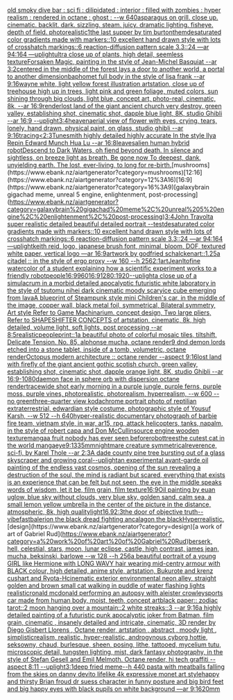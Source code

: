 [old smoky dive bar : sci fi : dilipidated : interior : filled with zombies : hyper realism : rendered in octane : ghost : --w 640](https://www.ebank.nz/aiartgenerator?category=old%20smoky%20dive%20bar%20%3A%20sci%20fi%20%3A%20dilipidated%20%3A%20interior%20%3A%20filled%20with%20zombies%20%3A%20hyper%20realism%20%3A%20rendered%20in%20octane%20%3A%20ghost%20%3A%20--w%20640)[asparagus on grill. close up. cinematic. backlit. dark. sizzling.  steam. juicy. dramatic lighting. fisheye. depth of field. photorealistic](https://www.ebank.nz/aiartgenerator?category=asparagus%20on%20grill.%20close%20up.%20cinematic.%20backlit.%20dark.%20sizzling.%20%20steam.%20juicy.%20dramatic%20lighting.%20fisheye.%20depth%20of%20field.%20photorealistic)[1](https://www.ebank.nz/aiartgenerator?category=1)[the last supper by tim burton](https://www.ebank.nz/aiartgenerator?category=the%20last%20supper%20by%20tim%20burton)[them](https://www.ebank.nz/aiartgenerator?category=them)[desaturated color gradients made with markers::10 excellent hand drawn style with lots of crosshatch markings::6 reaction-diffusion pattern scale 3.3::24 —ar 94:164 —uplight](https://www.ebank.nz/aiartgenerator?category=desaturated%20color%20gradients%20made%20with%20markers%3A%3A10%20excellent%20hand%20drawn%20style%20with%20lots%20of%20crosshatch%20markings%3A%3A6%20reaction-diffusion%20pattern%20scale%203.3%3A%3A24%20%E2%80%94ar%2094%3A164%20%E2%80%94uplight)[ultra close up of plants, high detail, seemless texture](https://www.ebank.nz/aiartgenerator?category=ultra%20close%20up%20of%20plants%2C%20high%20detail%2C%20seemless%20texture)[Forsaken Magic, painting in the style of Jean-Michel Basquiat --ar 3:2](https://www.ebank.nz/aiartgenerator?category=Forsaken%20Magic%2C%20painting%20in%20the%20style%20of%20Jean-Michel%20Basquiat%20--ar%203%3A2)[centered in the middle of the forest lays a door to another world, a portal to another dimension](https://www.ebank.nz/aiartgenerator?category=centered%20in%20the%20middle%20of%20the%20forest%20lays%20a%20door%20to%20another%20world%2C%20a%20portal%20to%20another%20dimension)[baphomet full body in the style of lisa frank --ar 9:16](https://www.ebank.nz/aiartgenerator?category=baphomet%20full%20body%20in%20the%20style%20of%20lisa%20frank%20--ar%209%3A16)[wayne white, light yellow forest illustration artstation, close up of treehouse high up in trees, light pink and green foliage, muted colors, sun shining through big clouds, light blue, concept art, photo-real, cinematic, 8k, --ar 16:9](https://www.ebank.nz/aiartgenerator?category=wayne%20white%2C%20light%20yellow%20forest%20illustration%20artstation%2C%20close%20up%20of%20treehouse%20high%20up%20in%20trees%2C%20light%20pink%20and%20green%20foliage%2C%20muted%20colors%2C%20sun%20shining%20through%20big%20clouds%2C%20light%20blue%2C%20concept%20art%2C%20photo-real%2C%20cinematic%2C%208k%2C%20--ar%2016%3A9)[render](https://www.ebank.nz/aiartgenerator?category=render)[lost land of the giant ancient church very destroy, green valley, establishing shot, cinematic shot, dapple blue light, 8K, studio Ghibli --ar 16:9 --uplight](https://www.ebank.nz/aiartgenerator?category=lost%20land%20of%20the%20giant%20ancient%20church%20very%20destroy%2C%20green%20valley%2C%20establishing%20shot%2C%20cinematic%20shot%2C%20dapple%20blue%20light%2C%208K%2C%20studio%20Ghibli%20--ar%2016%3A9%20--uplight)[3:4](https://www.ebank.nz/aiartgenerator?category=3%3A4)[heaven](https://www.ebank.nz/aiartgenerator?category=heaven)[aerial view of flower with eyes, crying, tears, lonely, hand drawn, physical paint, on glass, studio ghibli --ar 9:16](https://www.ebank.nz/aiartgenerator?category=aerial%20view%20of%20flower%20with%20eyes%2C%20crying%2C%20tears%2C%20lonely%2C%20hand%20drawn%2C%20physical%20paint%2C%20on%20glass%2C%20studio%20ghibli%20--ar%209%3A16)[tracing](https://www.ebank.nz/aiartgenerator?category=tracing)[<2:3](https://www.ebank.nz/aiartgenerator?category=%3C2%3A3)[Tunesmith highly detailed highly accurate In the style Ilya Repin Edward Munch Hua Lu --ar 16:8](https://www.ebank.nz/aiartgenerator?category=Tunesmith%20highly%20detailed%20highly%20accurate%20In%20the%20style%20Ilya%20Repin%20Edward%20Munch%20Hua%20Lu%20--ar%2016%3A8)[leaves](https://www.ebank.nz/aiartgenerator?category=leaves)[alien human hybrid robot](https://www.ebank.nz/aiartgenerator?category=alien%20human%20hybrid%20robot)[Descend to Dark Waters, oh fiend beyond death.   In silence and sightless, on breeze light as breath.   Be gone now To deepest, dank, unyielding earth.   The lost, ever-living, to long for re-birth.](https://www.ebank.nz/aiartgenerator?category=Descend%20to%20Dark%20Waters%2C%20oh%20fiend%20beyond%20death.%20%20%20In%20silence%20and%20sightless%2C%20on%20breeze%20light%20as%20breath.%20%20%20Be%20gone%20now%20To%20deepest%2C%20dank%2C%20unyielding%20earth.%20%20%20The%20lost%2C%20ever-living%2C%20to%20long%20for%20re-birth.)[mushrooms](https://www.ebank.nz/aiartgenerator?category=mushrooms)[12:16](https://www.ebank.nz/aiartgenerator?category=12%3A16)[16:9](https://www.ebank.nz/aiartgenerator?category=16%3A9)[galaxybrain gigachad meme, unreal 5 engine, enlightenment, post-processing](https://www.ebank.nz/aiartgenerator?category=galaxybrain%20gigachad%20meme%2C%20unreal%205%20engine%2C%20enlightenment%2C%20post-processing)[3:4](https://www.ebank.nz/aiartgenerator?category=3%3A4)[John Travolta super realistic detailed beautiful detailed portrait --test](https://www.ebank.nz/aiartgenerator?category=John%20Travolta%20super%20realistic%20detailed%20beautiful%20detailed%20portrait%20--test)[desaturated color gradients made with markers::10 excellent hand drawn style with lots of crosshatch markings::6 reaction-diffusion pattern scale 3.3::24 —ar 94:164 —uplight](https://www.ebank.nz/aiartgenerator?category=desaturated%20color%20gradients%20made%20with%20markers%3A%3A10%20excellent%20hand%20drawn%20style%20with%20lots%20of%20crosshatch%20markings%3A%3A6%20reaction-diffusion%20pattern%20scale%203.3%3A%3A24%20%E2%80%94ar%2094%3A164%20%E2%80%94uplight)[keith reid, logo, japanese brush font, minimal, bloom, DOF, textured white paper, vertical logo —ar 16:9](https://www.ebank.nz/aiartgenerator?category=keith%20reid%2C%20logo%2C%20japanese%20brush%20font%2C%20minimal%2C%20bloom%2C%20DOF%2C%20textured%20white%20paper%2C%20vertical%20logo%20%E2%80%94ar%2016%3A9)[artwork by godfried schalcken](https://www.ebank.nz/aiartgenerator?category=artwork%20by%20godfried%20schalcken)[art::1.25](https://www.ebank.nz/aiartgenerator?category=art%3A%3A1.25)[a citadel :: in the style of ergo proxy --w 160 --h 256](https://www.ebank.nz/aiartgenerator?category=a%20citadel%20%3A%3A%20in%20the%20style%20of%20ergo%20proxy%20--w%20160%20--h%20256)[2:1](https://www.ebank.nz/aiartgenerator?category=2%3A1)[art](https://www.ebank.nz/aiartgenerator?category=art)[Jean](https://www.ebank.nz/aiartgenerator?category=Jean)[](https://www.ebank.nz/aiartgenerator?category=)[Ito](https://www.ebank.nz/aiartgenerator?category=Ito)[fine watercolor of a student explaining how a scientific experiment works to a friendly robot](https://www.ebank.nz/aiartgenerator?category=fine%20watercolor%20of%20a%20student%20explaining%20how%20a%20scientific%20experiment%20works%20to%20a%20friendly%20robot)[people](https://www.ebank.nz/aiartgenerator?category=people)[16:9](https://www.ebank.nz/aiartgenerator?category=16%3A9)[960](https://www.ebank.nz/aiartgenerator?category=960)[16:9](https://www.ebank.nz/aiartgenerator?category=16%3A9)[1280:1920](https://www.ebank.nz/aiartgenerator?category=1280%3A1920)[--uplight](https://www.ebank.nz/aiartgenerator?category=--uplight)[a close up of a simulacrum in a morbid detailed apocalyptic futuristic white laboratory in the style of tsutomu nihei dark cinematic moody scary](https://www.ebank.nz/aiartgenerator?category=a%20close%20up%20of%20a%20simulacrum%20in%20a%20morbid%20detailed%20apocalyptic%20futuristic%20white%20laboratory%20in%20the%20style%20of%20tsutomu%20nihei%20dark%20cinematic%20moody%20scary)[ice cube emerging from lava](https://www.ebank.nz/aiartgenerator?category=ice%20cube%20emerging%20from%20lava)[A blueprint of Steampunk style mini Children's car,   in the middle of the image,   copper wall, black metal foil, symmetrical,  Bilateral symmetry,  Art style Refer to Game Machinarium.  concept design, Two large pliers, Refer to SHAPESHIFTER CONCEPTS  of artstation, cinematic,  8k, high detailed,  volume light,  soft lights,  post processing    --ar 8:5](https://www.ebank.nz/aiartgenerator?category=A%20blueprint%20of%20Steampunk%20style%20mini%20Children%27s%20car%2C%20%20%20in%20the%20middle%20of%20the%20image%2C%20%20%20copper%20wall%2C%20black%20metal%20foil%2C%20symmetrical%2C%20%20Bilateral%20symmetry%2C%20%20Art%20style%20Refer%20to%20Game%20Machinarium.%20%20concept%20design%2C%20Two%20large%20pliers%2C%20Refer%20to%20SHAPESHIFTER%20CONCEPTS%20%20of%20artstation%2C%20cinematic%2C%20%208k%2C%20high%20detailed%2C%20%20volume%20light%2C%20%20soft%20lights%2C%20%20post%20processing%20%20%20%20--ar%208%3A5)[realistic](https://www.ebank.nz/aiartgenerator?category=realistic)[people](https://www.ebank.nz/aiartgenerator?category=people)[print::1](https://www.ebank.nz/aiartgenerator?category=print%3A%3A1)[a beautiful photo of colorful mosaic tiles, tiltshift, Delicate Tension. No. 85, alphonse mucha, octane render](https://www.ebank.nz/aiartgenerator?category=a%20beautiful%20photo%20of%20colorful%20mosaic%20tiles%2C%20tiltshift%2C%20Delicate%20Tension.%20No.%2085%2C%20alphonse%20mucha%2C%20octane%20render)[9 dnd demon lords etched into a stone tablet, inside of a tomb, volumetric, octane render](https://www.ebank.nz/aiartgenerator?category=9%20dnd%20demon%20lords%20etched%20into%20a%20stone%20tablet%2C%20inside%20of%20a%20tomb%2C%20volumetric%2C%20octane%20render)[Octopus modern architecture :: octane render --aspect 9:16](https://www.ebank.nz/aiartgenerator?category=Octopus%20modern%20architecture%20%3A%3A%20octane%20render%20--aspect%209%3A16)[lost land with firefly of the giant ancient gothic scotish church, green valley, establishing shot, cinematic shot, dapple  orange light, 8K, studio Ghibli --ar 16:9](https://www.ebank.nz/aiartgenerator?category=lost%20land%20with%20firefly%20of%20the%20giant%20ancient%20gothic%20scotish%20church%2C%20green%20valley%2C%20establishing%20shot%2C%20cinematic%20shot%2C%20dapple%20%20orange%20light%2C%208K%2C%20studio%20Ghibli%20--ar%2016%3A9)[-](https://www.ebank.nz/aiartgenerator?category=-)[1080](https://www.ebank.nz/aiartgenerator?category=1080)[daemon face in sphere orb with dispersion octane render](https://www.ebank.nz/aiartgenerator?category=daemon%20face%20in%20sphere%20orb%20with%20dispersion%20octane%20render)[trace](https://www.ebank.nz/aiartgenerator?category=trace)[wide shot early morning in a purple jungle, purple ferns, purple moss, purple vines, photorealistic, photorealism, hyperrealism, --w 600 --no green](https://www.ebank.nz/aiartgenerator?category=wide%20shot%20early%20morning%20in%20a%20purple%20jungle%2C%20purple%20ferns%2C%20purple%20moss%2C%20purple%20vines%2C%20photorealistic%2C%20photorealism%2C%20hyperrealism%2C%20--w%20600%20--no%20green)[three-quarter view kodachrome portrait photo of reptilian extraterrestrial, edwardian style costume, photographic style of Yousuf Karsh, --w 512 --h 640](https://www.ebank.nz/aiartgenerator?category=three-quarter%20view%20kodachrome%20portrait%20photo%20of%20reptilian%20extraterrestrial%2C%20edwardian%20style%20costume%2C%20photographic%20style%20of%20Yousuf%20Karsh%2C%20--w%20512%20--h%20640)[hyper-realistic documentary photograph of barbie fire team, vietnam style, in war, ar15, rpg, attack helicopters, tanks, napalm, in the style of robert capa and Don McCullin](https://www.ebank.nz/aiartgenerator?category=hyper-realistic%20documentary%20photograph%20of%20barbie%20fire%20team%2C%20vietnam%20style%2C%20in%20war%2C%20ar15%2C%20rpg%2C%20attack%20helicopters%2C%20tanks%2C%20napalm%2C%20in%20the%20style%20of%20robert%20capa%20and%20Don%20McCullin)[source engine wooden texture](https://www.ebank.nz/aiartgenerator?category=source%20engine%20wooden%20texture)[manga](https://www.ebank.nz/aiartgenerator?category=manga)[a fruit nobody has ever seen before](https://www.ebank.nz/aiartgenerator?category=a%20fruit%20nobody%20has%20ever%20seen%20before)[robot](https://www.ebank.nz/aiartgenerator?category=robot)[trees](https://www.ebank.nz/aiartgenerator?category=trees)[the cutest cat in the world manga](https://www.ebank.nz/aiartgenerator?category=the%20cutest%20cat%20in%20the%20world%20manga)[eye](https://www.ebank.nz/aiartgenerator?category=eye)[9:13](https://www.ebank.nz/aiartgenerator?category=9%3A13)[35mm](https://www.ebank.nz/aiartgenerator?category=35mm)[nightmare creature symmetrical](https://www.ebank.nz/aiartgenerator?category=nightmare%20creature%20symmetrical)[reverence, sci-fi, by Karel Thole --ar 2:3](https://www.ebank.nz/aiartgenerator?category=reverence%2C%20sci-fi%2C%20by%20Karel%20Thole%20--ar%202%3A3)[A dade county pine tree bursting out of a glass skyscraper and growing coral](https://www.ebank.nz/aiartgenerator?category=A%20dade%20county%20pine%20tree%20bursting%20out%20of%20a%20glass%20skyscraper%20and%20growing%20coral)[--uplight](https://www.ebank.nz/aiartgenerator?category=--uplight)[an experimental avant-garde oil painting of the endless vast cosmos, opening of the sun revealing a destruction of the soul, the mind is radiant but scared, everything that exists is an experience that can be felt but not seen, the eye in the middle speaks words of wisdom, let it be, film grain, film texture](https://www.ebank.nz/aiartgenerator?category=an%20experimental%20avant-garde%20oil%20painting%20of%20the%20endless%20vast%20cosmos%2C%20opening%20of%20the%20sun%20revealing%20a%20destruction%20of%20the%20soul%2C%20the%20mind%20is%20radiant%20but%20scared%2C%20everything%20that%20exists%20is%20an%20experience%20that%20can%20be%20felt%20but%20not%20seen%2C%20the%20eye%20in%20the%20middle%20speaks%20words%20of%20wisdom%2C%20let%20it%20be%2C%20film%20grain%2C%20film%20texture)[16:9](https://www.ebank.nz/aiartgenerator?category=16%3A9)[Oil painting by euan uglow, blue sky without clouds, very blue sky, golden sand, calm sea, a small lemon yellow umbrella in the center of the picture in the distance, atmospheric, 8k, high quality](https://www.ebank.nz/aiartgenerator?category=Oil%20painting%20by%20euan%20uglow%2C%20blue%20sky%20without%20clouds%2C%20very%20blue%20sky%2C%20golden%20sand%2C%20calm%20sea%2C%20a%20small%20lemon%20yellow%20umbrella%20in%20the%20center%20of%20the%20picture%20in%20the%20distance%2C%20atmospheric%2C%208k%2C%20high%20quality)[light](https://www.ebank.nz/aiartgenerator?category=light)[16.9](https://www.ebank.nz/aiartgenerator?category=16.9)[2:3](https://www.ebank.nz/aiartgenerator?category=2%3A3)[the door of objective truth](https://www.ebank.nz/aiartgenerator?category=the%20door%20of%20objective%20truth)[--vibefast](https://www.ebank.nz/aiartgenerator?category=--vibefast)[balerion the black dread fighting ancalagon the black](https://www.ebank.nz/aiartgenerator?category=balerion%20the%20black%20dread%20fighting%20ancalagon%20the%20black)[Hyperrealistic.](https://www.ebank.nz/aiartgenerator?category=Hyperrealistic.)[design](https://www.ebank.nz/aiartgenerator?category=design)[a work of art of Gabriel Rud](https://www.ebank.nz/aiartgenerator?category=a%20work%20of%20art%20of%20Gabriel%20Rud)[berserk, hell, celestial, stars, moon, lunar eclipse, castle, high contrast, james jean, mucha, beksinski, barlowe --w 128 --h 256](https://www.ebank.nz/aiartgenerator?category=berserk%2C%20hell%2C%20celestial%2C%20stars%2C%20moon%2C%20lunar%20eclipse%2C%20castle%2C%20high%20contrast%2C%20james%20jean%2C%20mucha%2C%20beksinski%2C%20barlowe%20--w%20128%20--h%20256)[a beautiful portrait of a young GIRL like Hermione with LONG WAVY hair wearing mid-centry armour with BLACK colour, high detailed, anime style, artstation, Bukurote and krenz cushart and Ryota-H](https://www.ebank.nz/aiartgenerator?category=a%20beautiful%20portrait%20of%20a%20young%20GIRL%20like%20Hermione%20with%20LONG%20WAVY%20hair%20wearing%20mid-centry%20armour%20with%20BLACK%20colour%2C%20high%20detailed%2C%20anime%20style%2C%20artstation%2C%20Bukurote%20and%20krenz%20cushart%20and%20Ryota-H)[cinematic exterior environmental neon alley, straight golden and brown small cat walking in puddle of water flashing lights realistic](https://www.ebank.nz/aiartgenerator?category=cinematic%20exterior%20environmental%20neon%20alley%2C%20straight%20golden%20and%20brown%20small%20cat%20walking%20in%20puddle%20of%20water%20flashing%20lights%20realistic)[ronald mcdonald performing an autopsy with aleister crowley](https://www.ebank.nz/aiartgenerator?category=ronald%20mcdonald%20performing%20an%20autopsy%20with%20aleister%20crowley)[sports car made from human body, moist, teeth, concept art](https://www.ebank.nz/aiartgenerator?category=sports%20car%20made%20from%20human%20body%2C%20moist%2C%20teeth%2C%20concept%20art)[black paper:: zodiac tarot::2 moon hanging over a mountain::2 white streaks::3 --ar 9:16](https://www.ebank.nz/aiartgenerator?category=black%20paper%3A%3A%20zodiac%20tarot%3A%3A2%20moon%20hanging%20over%20a%20mountain%3A%3A2%20white%20streaks%3A%3A3%20--ar%209%3A16)[a highly detailed painting of a futuristic punk apocalyptic joker from Batman, film grain, cinematic , insanely detailed and intricate, cinematic, 3D render by Diego Gisbert Llorens , Octane render, artstation , abstract , moody light , simplistic](https://www.ebank.nz/aiartgenerator?category=a%20highly%20detailed%20painting%20of%20a%20futuristic%20punk%20apocalyptic%20joker%20from%20Batman%2C%20film%20grain%2C%20cinematic%20%2C%20insanely%20detailed%20and%20intricate%2C%20cinematic%2C%203D%20render%20by%20Diego%20Gisbert%20Llorens%20%2C%20Octane%20render%2C%20artstation%20%2C%20abstract%20%2C%20moody%20light%20%2C%20simplistic)[realism, realistic, hyper-realistic, androgynous cyborg hottie, seksowny, chaud, burlesque, sheen, posing, lithe, tattooed, mycelium tutu, microscopic detail, tungsten lighting, mist, dark fantasy photography, in the style of Stefan Gesell and Emil Melmoth. Octane render, hi tech graffiti  --aspect 8:11 --uplight](https://www.ebank.nz/aiartgenerator?category=realism%2C%20realistic%2C%20hyper-realistic%2C%20androgynous%20cyborg%20hottie%2C%20seksowny%2C%20chaud%2C%20burlesque%2C%20sheen%2C%20posing%2C%20lithe%2C%20tattooed%2C%20mycelium%20tutu%2C%20microscopic%20detail%2C%20tungsten%20lighting%2C%20mist%2C%20dark%20fantasy%20photography%2C%20in%20the%20style%20of%20Stefan%20Gesell%20and%20Emil%20Melmoth.%20Octane%20render%2C%20hi%20tech%20graffiti%20%20--aspect%208%3A11%20--uplight)[3:1](https://www.ebank.nz/aiartgenerator?category=3%3A1)[deep fried meme](https://www.ebank.nz/aiartgenerator?category=deep%20fried%20meme)[--h 440 pasta with meatballs falling from the skies on danny devito lifelike 4k expressive monet art style](https://www.ebank.nz/aiartgenerator?category=--h%20440%20pasta%20with%20meatballs%20falling%20from%20the%20skies%20on%20danny%20devito%20lifelike%204k%20expressive%20monet%20art%20style)[happy and thirsty Brian froud dr suess character in funny posture and big bird feet and big happy eyes with black pupils on white background —ar 9:16](https://www.ebank.nz/aiartgenerator?category=happy%20and%20thirsty%20Brian%20froud%20dr%20suess%20character%20in%20funny%20posture%20and%20big%20bird%20feet%20and%20big%20happy%20eyes%20with%20black%20pupils%20on%20white%20background%20%E2%80%94ar%209%3A16)[20mm](https://www.ebank.nz/aiartgenerator?category=20mm)